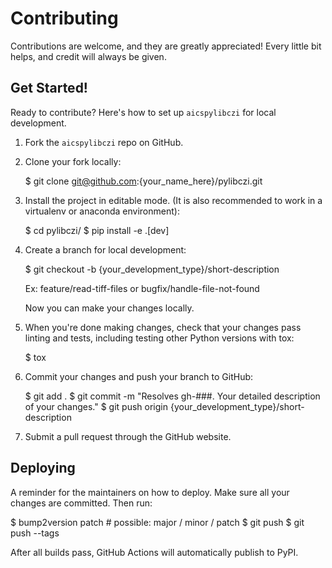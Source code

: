 # Contributing

Contributions are welcome, and they are greatly appreciated! Every little bit
helps, and credit will always be given.

## Get Started!

Ready to contribute? Here's how to set up `aicspylibczi` for local development.

1. Fork the `aicspylibczi` repo on GitHub.
2. Clone your fork locally:

   $ git clone git@github.com:{your_name_here}/pylibczi.git

3. Install the project in editable mode. (It is also recommended to work in a virtualenv or anaconda environment):

   $ cd pylibczi/
   $ pip install -e .[dev]

4. Create a branch for local development:

   $ git checkout -b {your_development_type}/short-description

   Ex: feature/read-tiff-files or bugfix/handle-file-not-found

   Now you can make your changes locally.

5. When you're done making changes, check that your changes pass linting and
   tests, including testing other Python versions with tox:

   $ tox

6. Commit your changes and push your branch to GitHub:

   $ git add .
   $ git commit -m "Resolves gh-###. Your detailed description of your changes."
   $ git push origin {your_development_type}/short-description

7. Submit a pull request through the GitHub website.

## Deploying

A reminder for the maintainers on how to deploy.
Make sure all your changes are committed.
Then run:

$ bump2version patch # possible: major / minor / patch
$ git push
$ git push --tags

After all builds pass, GitHub Actions will automatically publish to PyPI.
